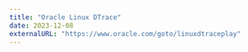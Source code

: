 ```yaml
---
title: "Oracle Linux DTrace"
date: 2023-12-08
externalURL: "https://www.oracle.com/goto/linuxdtraceplay"
---
```

